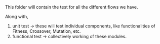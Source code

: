 This folder will contain the test for all the 
different flows we have.

Along with,

1. unit test -> these will test individual components, like functionalities of Fitness, Crossover, Mutation, etc.
2. functional test -> collectively working of these modules.